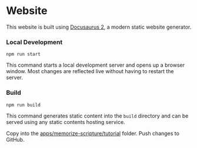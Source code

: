 # Website

This website is built using [Docusaurus 2](https://docusaurus.io/), a modern static website generator.

### Local Development

```
npm run start
```

This command starts a local development server and opens up a browser window. Most changes are reflected live without having to restart the server.

### Build

```
npm run build
```

This command generates static content into the `build` directory and can be served using any static contents hosting service.

Copy into the [apps/memorize-scripture/tutorial](https://github.com/ethnosdev/ethnosdev.github.io/tree/main/apps/memorize-scripture/tutorial) folder. Push changes to GitHub.